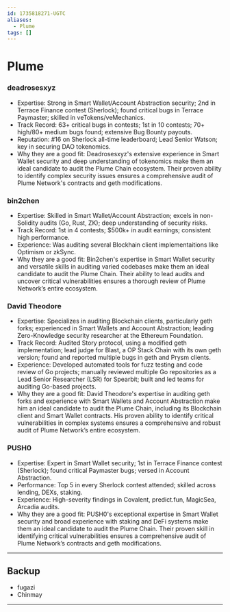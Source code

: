 ```yaml
---
id: 1735818271-UGTC
aliases:
  - Plume
tags: []
---
```


# Plume

### deadrosesxyz
- Expertise: Strong in Smart Wallet/Account Abstraction security; 2nd in Terrace Finance contest (Sherlock); found critical bugs in Terrace Paymaster; skilled in veTokens/veMechanics.
- Track Record: 63+ critical bugs in contests; 1st in 10 contests; 70+ high/80+ medium bugs found; extensive Bug Bounty payouts.
- Reputation: #16 on Sherlock all-time leaderboard; Lead Senior Watson; key in securing DAO tokenomics.
- Why they are a good fit: Deadrosesxyz's extensive experience in Smart Wallet security and deep understanding of tokenomics make them an ideal candidate to audit the Plume Chain ecosystem. Their proven ability to identify complex security issues ensures a comprehensive audit of Plume Network's contracts and geth modifications.

### bin2chen
- Expertise: Skilled in Smart Wallet/Account Abstraction; excels in non-Solidity audits (Go, Rust, ZK); deep understanding of security risks.
- Track Record: 1st in 4 contests; $500k+ in audit earnings; consistent high performance. 
- Experience: Was auditing several Blockhain client implementaitions like Optimism or zkSync.
- Why they are a good fit: Bin2chen's expertise in Smart Wallet security and versatile skills in auditing varied codebases make them an ideal candidate to audit the Plume Chain. Their ability to lead audits and uncover critical vulnerabilities ensures a thorough review of Plume Network’s entire ecosystem.

### David Theodore
- Expertise: Specializes in auditing Blockchain clients, particularly geth forks; experienced in Smart Wallets and Account Abstraction; leading Zero-Knowledge security researcher at the Ethereum Foundation.
- Track Record: Audited Story protocol, using a modified geth implementation; lead judge for Blast, a OP Stack Chain with its own geth version; found and reported multiple bugs in geth and Prysm clients.
- Experience: Developed automated tools for fuzz testing and code review of Go projects; manually reviewed multiple Go repositories as a Lead Senior Researcher (LSR) for Spearbit; built and led teams for auditing Go-based projects.
- Why they are a good fit: David Theodore's expertise in auditing geth forks and experience with Smart Wallets and Account Abstraction make him an ideal candidate to audit the Plume Chain, including its Blockchain client and Smart Wallet contracts. His proven ability to identify critical vulnerabilities in complex systems ensures a comprehensive and robust audit of Plume Network’s entire ecosystem.

### PUSH0
- Expertise: Expert in Smart Wallet security; 1st in Terrace Finance contest (Sherlock); found critical Paymaster bugs; versed in Account Abstraction.
- Performance: Top 5 in every Sherlock contest attended; skilled across lending, DEXs, staking.
- Experience: High-severity findings in Covalent, predict.fun, MagicSea, Arcadia audits.
- Why they are a good fit: PUSH0's exceptional expertise in Smart Wallet security and broad experience with staking and DeFi systems make them an ideal candidate to audit the Plume Chain. Their proven skill in identifying critical vulnerabilities ensures a comprehensive audit of Plume Network’s contracts and geth modifications.



---

## Backup

- fugazi
- Chinmay

---
